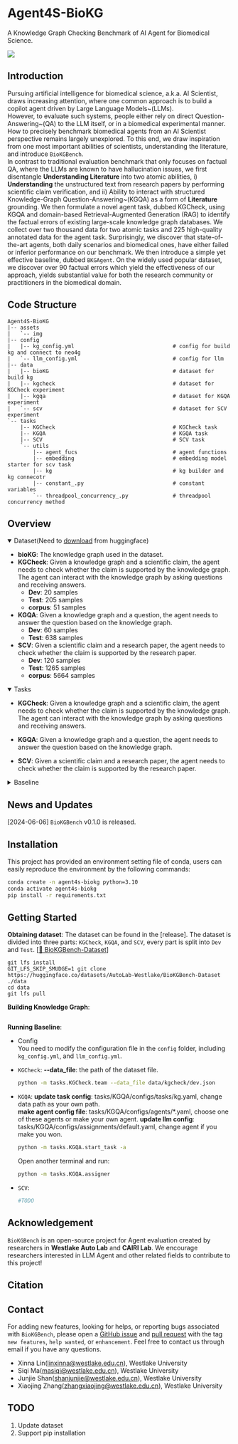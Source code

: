 # Agent4S-BioKG
A Knowledge Graph Checking Benchmark of AI Agent for Biomedical Science.
<p align="left">
<a href="https://github.com/westlake-autolab/Agent4S-BioKG/blob/main/LICENSE" alt="license">
    <img src="https://img.shields.io/badge/license-MIT-blue" /></a>
<!-- <a href="https://github.com/A4Bio/OpenCPD/issues" alt="resolution">
    <img src="https://img.shields.io/badge/issue%20resolution-1%20d-%23B7A800" /></a> -->
</p>

## Introduction
Pursuing artificial intelligence for biomedical science, a.k.a. AI Scientist, draws increasing attention, where one common approach is to build a copilot agent driven by Large Language Models~(LLMs).   
However, to evaluate such systems, people either rely on direct Question-Answering~(QA) to the LLM itself, or in a biomedical experimental manner. How to precisely benchmark biomedical agents from an AI Scientist perspective remains largely unexplored. To this end, we draw inspiration from one most important abilities of scientists, understanding the literature, and introduce `BioKGBench`.   
In contrast to traditional evaluation benchmark that only focuses on factual QA, where the LLMs are known to have hallucination issues, we first disentangle **Understanding Literature** into two atomic abilities, i) **Understanding** the unstructured text from research papers by performing scientific claim verification, and ii) Ability to interact with structured Knowledge-Graph Question-Answering~(KGQA) as a form of **Literature** grounding. We then formulate a novel agent task, dubbed KGCheck, using KGQA and domain-based Retrieval-Augmented Generation (RAG) to identify the factual errors of existing large-scale knowledge graph databases.   We collect over two thousand data for two atomic tasks and 225 high-quality annotated data for the agent task. Surprisingly, we discover that state-of-the-art agents, both daily scenarios and biomedical ones, have either failed or inferior performance on our benchmark. We then introduce a simple yet effective baseline, dubbed `BKGAgent`. On the widely used popular dataset, we discover over 90 factual errors which yield the effectiveness of our approach, yields substantial value for both the research community or practitioners in the biomedical domain.

## Code Structure
```
Agent4S-BioKG
|-- assets
|   `-- img
|-- config
|   |-- kg_config.yml                               # config for build kg and connect to neo4g
|   `-- llm_config.yml                              # config for llm
|-- data
|   |-- bioKG                                       # dataset for build kg
|   |-- kgcheck                                     # dataset for KGCheck experiment
|   |-- kgqa                                        # dataset for KGQA experiment
|   `-- scv                                         # dataset for SCV experiment
`-- tasks
    |-- KGCheck                                     # KGCheck task
    |-- KGQA                                        # KGQA task
    |-- SCV                                         # SCV task
    `-- utils
        |-- agent_fucs                              # agent functions
        |-- embedding                               # embedding model starter for scv task
        |-- kg                                      # kg builder and kg connecotr
        |-- constant_.py                            # constant variables
        `-- threadpool_concurrency_.py              # threadpool concurrency method
```

## Overview
<details open>
<summary>Dataset(Need to <a href="https://huggingface.co/datasets/AutoLab-Westlake/BioKGBench-Dataset">download</a> from huggingface)</summary>

* **bioKG**: The knowledge graph used in the dataset.
* **KGCheck**: Given a knowledge graph and a scientific claim, the agent needs to check whether the claim is supported by the knowledge graph. The agent can interact with the knowledge graph by asking questions and receiving answers.
  * **Dev**: 20 samples
  * **Test**: 205 samples
  * **corpus**: 51 samples
* **KGQA**: Given a knowledge graph and a question, the agent needs to answer the question based on the knowledge graph.
  * **Dev**: 60 samples
  * **Test**: 638 samples
* **SCV**: Given a scientific claim and a research paper, the agent needs to check whether the claim is supported by the research paper.
  * **Dev**: 120 samples
  * **Test**: 1265 samples
  * **corpus**: 5664 samples

</details>

<details open>
<summary>Tasks</summary>

* **KGCheck**: Given a knowledge graph and a scientific claim, the agent needs to check whether the claim is supported by the knowledge graph. The agent can interact with the knowledge graph by asking questions and receiving answers.

* **KGQA**: Given a knowledge graph and a question, the agent needs to answer the question based on the knowledge graph.
* **SCV**: Given a scientific claim and a research paper, the agent needs to check whether the claim is supported by the research paper.

</details>

<details close>
<summary>Baseline</summary>
# TODO
</details>


## News and Updates
[2024-06-06] `BioKGBench` v0.1.0 is released.

## Installation
This project has provided an environment setting file of conda, users can easily reproduce the environment by the following commands:
```bash
conda create -n agent4s-biokg python=3.10
conda activate agent4s-biokg
pip install -r requirements.txt
```

## Getting Started

**Obtaining dataset**:
The dataset can be found in the [release]. The dataset is divided into three parts: `KGCheck`, `KGQA`, and `SCV`, every part is split into `Dev` and `Test`.
[[🤗 BioKGBench-Dataset](https://huggingface.co/datasets/AutoLab-Westlake/BioKGBench-Dataset)]
```git
git lfs install
GIT_LFS_SKIP_SMUDGE=1 git clone https://huggingface.co/datasets/AutoLab-Westlake/BioKGBench-Dataset ./data
cd data
git lfs pull
```

**Building Knowledge Graph**:
```bash

```

**Running Baseline**:
* Config  
You need to modify the configuration file in the `config` folder, including `kg_config.yml`, and `llm_config.yml`.

* `KGCheck`:
  **--data_file**: the path of the dataset file.
  ```bash
  python -m tasks.KGCheck.team --data_file data/kgcheck/dev.json
  ```
* `KGQA`:
  **update task config**: tasks/KGQA/configs/tasks/kg.yaml, change data path as your own path.  
  **make agent config file**: tasks/KGQA/configs/agents/*.yaml, choose one of these agents or make your own agent.
  **update llm config**: tasks/KGQA/configs/assignments/default.yaml, change agent if you make you won.
  ```bash
  python -m tasks.KGQA.start_task -a
  ```
  Open another terminal and run:
  ```bash
  python -m tasks.KGQA.assigner
  ```
* `SCV`:
  ```bash
  #TODO
  ```

## Acknowledgement

`BioKGBench` is an open-source project for Agent evaluation created by researchers in **Westlake Auto Lab** and **CAIRI Lab**. We encourage researchers interested in LLM Agent and other related fields to contribute to this project!

## Citation

## Contact
For adding new features, looking for helps, or reporting bugs associated with `BioKGBench`, please open a [GitHub issue](https://github.com/A4Bio/ProteinInvBench/issues) and [pull request](https://github.com/A4Bio/ProteinInvBench/pulls) with the tag `new features`, `help wanted`, or `enhancement`. Feel free to contact us through email if you have any questions.

- Xinna Lin(linxinna@westlake.edu.cn), Westlake University
- Siqi Ma(masiqi@westlake.edu.cn), Westlake University
- Junjie Shan(shanjunjie@westlake.edu.cn), Westlake University
- Xiaojing Zhang(zhangxiaojing@westlake.edu.cn), Westlake University

## TODO

1. Update dataset
2. Support pip installation
